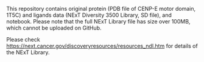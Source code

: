This repository contains original protein (PDB file of CENP-E motor domain, 1T5C) and ligands data (NExT Diversity 3500 Library, SD file), and notebook. Please note that the full NExT Library file has size over 100MB, which cannot be uploaded on GitHub. 

Please check https://next.cancer.gov/discoveryresources/resources_ndl.htm for details of the NExT Library. 
